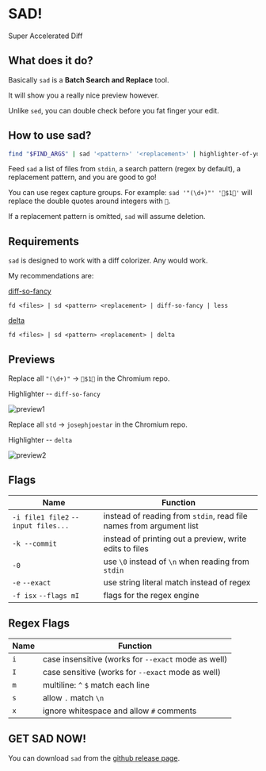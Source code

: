 # SAD!

Super Accelerated Diff

## What does it do?

Basically `sad` is a **Batch Search and Replace** tool.

It will show you a really nice preview however.

Unlike `sed`, you can double check before you fat finger your edit.

## How to use sad?

```sh
find "$FIND_ARGS" | sad '<pattern>' '<replacement>' | highlighter-of-your-choice
```

Feed `sad` a list of files from `stdin`, a search pattern (regex by default), a replacement pattern, and you are good to go!

You can use regex capture groups. For example: `sad '"(\d+)"' '🌈$1🌈'` will replace the double quotes around integers with `🌈`.

If a replacement pattern is omitted, `sad` will assume deletion.

## Requirements

`sad` is designed to work with a diff colorizer. Any would work.

My recommendations are:

[diff-so-fancy](https://github.com/so-fancy/diff-so-fancy)

`fd <files> | sd <pattern> <replacement> | diff-so-fancy | less`

[delta](https://github.com/dandavison/delta)

`fd <files> | sd <pattern> <replacement> | delta`

## Previews

Replace all `"(\d+)"` -> `🌈$1🌈` in the Chromium repo.

Highlighter -- `diff-so-fancy`

![preview1](https://github.com/ms-jpq/sad/raw/master/previews/preview1.gif)

Replace all `std` -> `josephjoestar` in the Chromium repo.

Highlighter -- `delta`

![preview2](https://github.com/ms-jpq/sad/raw/master/previews/preview2.gif)

## Flags

Name                                | Function
----------------------------------- | -------------------------------------------------------------------
`-i file1 file2` `--input files...` | instead of reading from `stdin`, read file names from argument list
`-k --commit`                       | instead of printing out a preview, write edits to files
`-0`                                | use `\0` instead of `\n` when reading from `stdin`
`-e` `--exact`                      | use string literal match instead of regex
`-f isx` `--flags mI`               | flags for the regex engine

## Regex Flags

Name | Function
-----|----------------------------------------------------
`i`  | case insensitive (works for `--exact` mode as well)
`I`  | case sensitive (works for `--exact` mode as well)
`m`  | multiline: `^` `$` match each line
`s`  | allow `.` match `\n`
`x`  | ignore whitespace and allow `#` comments

## GET SAD NOW!

You can download `sad` from the [github release page](https://github.com/ms-jpq/sad/releases).
